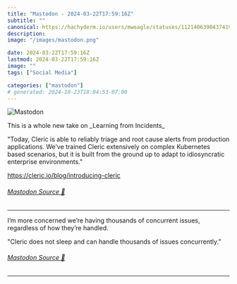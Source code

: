 ```yaml
---
title: "Mastodon - 2024-03-22T17:59:16Z"
subtitle: ""
canonical: https://hachyderm.io/users/mweagle/statuses/112140639043741956
description:
image: "/images/mastodon.png"

date: 2024-03-22T17:59:16Z
lastmod: 2024-03-22T17:59:16Z
image: ""
tags: ["Social Media"]

categories: ["mastodon"]
# generated: 2024-10-23T18:04:53-07:00
---
```

![Mastodon](/images/mastodon.png)

<p>This is a whole new take on _Learning from Incidents_</p><p>&quot;Today, Cleric is able to reliably triage and root cause alerts from production applications. We’ve trained Cleric extensively on complex Kubernetes based scenarios, but it is built from the ground up to adapt to idiosyncratic enterprise environments.&quot;</p><p><a href="https://cleric.io/blog/introducing-cleric" target="_blank" rel="nofollow noopener noreferrer" translate="no"><span class="invisible">https://</span><span class="ellipsis">cleric.io/blog/introducing-cle</span><span class="invisible">ric</span></a></p>


###### [Mastodon Source 🐘](https://hachyderm.io/@mweagle/112140639043741956)

___

<p>I’m more concerned we’re having thousands of concurrent issues, regardless of how they’re handled.</p><p>&quot;Cleric does not sleep and can handle thousands of issues concurrently.”</p>


###### [Mastodon Source 🐘](https://hachyderm.io/@mweagle/112140655118259937)

___

